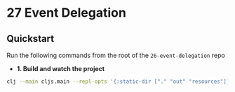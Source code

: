 # 27 Event Delegation

## Quickstart

Run the following commands from the root of the `26-event-delegation` repo

* **1. Build and watch the project**

```bash
clj --main cljs.main --repl-opts '{:static-dir ["." "out" "resources"]}' --watch src --compile app.core --repl
```
